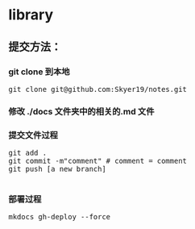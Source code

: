 # library

## 提交方法：

### git clone 到本地
<pre>
git clone git@github.com:Skyer19/notes.git
</pre>

### 修改 ./docs 文件夹中的相关的.md 文件

### 提交文件过程
<pre>
git add .
git commit -m"comment" # comment = comment
git push [a new branch]

</pre>

### 部署过程
<pre>
mkdocs gh-deploy --force
</pre>
